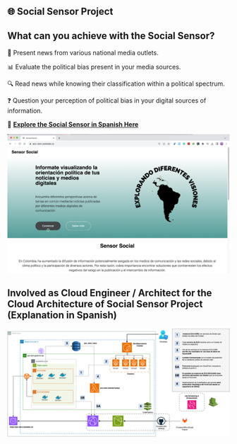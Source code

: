 ## 🌐 Social Sensor Project

## What can you achieve with the Social Sensor?

📰 Present news from various national media outlets.

📊 Evaluate the political bias present in your media sources.

🔍 Read news while knowing their classification within a political spectrum.

❓ Question your perception of political bias in your digital sources of information.

🔗 **[Explore the Social Sensor in Spanish Here](https://poc-obm.caobalab.co/)**

![Social_sensor_png](/poc-obm-project/docs/readme/Social_sensor_png.png)

## Involved as Cloud Engineer / Architect for the Cloud Architecture of Social Sensor Project (Explanation in Spanish)

![Architecture](/poc-obm-project/docs/readme/Architecture-POC-OBM-POC-OBM-Final-JORGE-V1.drawio.png)
